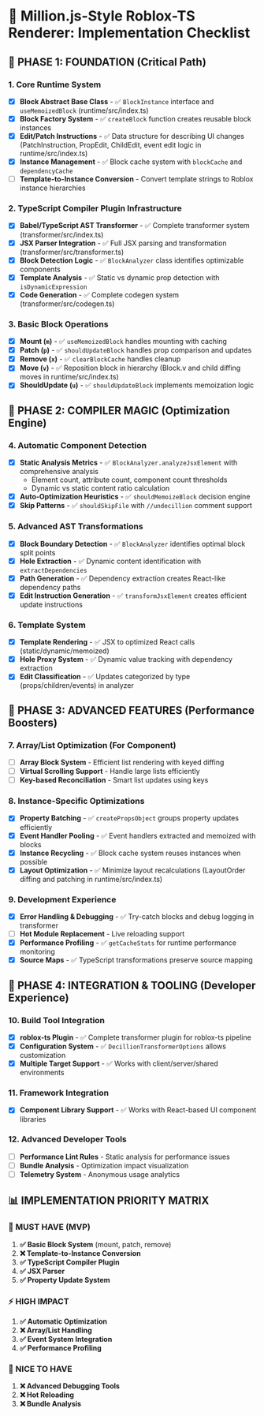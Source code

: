# 🚀 Million.js-Style Roblox-TS Renderer: Implementation Checklist

## **🎯 PHASE 1: FOUNDATION (Critical Path)**

### **1. Core Runtime System**
- [x] **Block Abstract Base Class** - ✅ `BlockInstance` interface and `useMemoizedBlock` (runtime/src/index.ts)
- [x] **Block Factory System** - ✅ `createBlock` function creates reusable block instances
- [x] **Edit/Patch Instructions** - ✅ Data structure for describing UI changes (PatchInstruction, PropEdit, ChildEdit, event edit logic in runtime/src/index.ts)
- [x] **Instance Management** - ✅ Block cache system with `blockCache` and `dependencyCache`
- [ ] **Template-to-Instance Conversion** - Convert template strings to Roblox instance hierarchies

### **2. TypeScript Compiler Plugin Infrastructure**
- [x] **Babel/TypeScript AST Transformer** - ✅ Complete transformer system (transformer/src/index.ts)
- [x] **JSX Parser Integration** - ✅ Full JSX parsing and transformation (transformer/src/transformer.ts)
- [x] **Block Detection Logic** - ✅ `BlockAnalyzer` class identifies optimizable components
- [x] **Template Analysis** - ✅ Static vs dynamic prop detection with `isDynamicExpression`
- [x] **Code Generation** - ✅ Complete codegen system (transformer/src/codegen.ts)

### **3. Basic Block Operations**
- [x] **Mount (`m`)** - ✅ `useMemoizedBlock` handles mounting with caching
- [x] **Patch (`p`)** - ✅ `shouldUpdateBlock` handles prop comparison and updates
- [x] **Remove (`x`)** - ✅ `clearBlockCache` handles cleanup
- [x] **Move (`v`)** - ✅ Reposition block in hierarchy (Block.v and child diffing moves in runtime/src/index.ts)
- [x] **ShouldUpdate (`u`)** - ✅ `shouldUpdateBlock` implements memoization logic

## **🎯 PHASE 2: COMPILER MAGIC (Optimization Engine)**

### **4. Automatic Component Detection**
- [x] **Static Analysis Metrics** - ✅ `BlockAnalyzer.analyzeJsxElement` with comprehensive analysis
  - Element count, attribute count, component count thresholds
  - Dynamic vs static content ratio calculation
- [x] **Auto-Optimization Heuristics** - ✅ `shouldMemoizeBlock` decision engine
- [x] **Skip Patterns** - ✅ `shouldSkipFile` with `//undecillion` comment support

### **5. Advanced AST Transformations**
- [x] **Block Boundary Detection** - ✅ `BlockAnalyzer` identifies optimal block split points
- [x] **Hole Extraction** - ✅ Dynamic content identification with `extractDependencies`
- [x] **Path Generation** - ✅ Dependency extraction creates React-like dependency paths
- [x] **Edit Instruction Generation** - ✅ `transformJsxElement` creates efficient update instructions

### **6. Template System**
- [x] **Template Rendering** - ✅ JSX to optimized React calls (static/dynamic/memoized)
- [x] **Hole Proxy System** - ✅ Dynamic value tracking with dependency extraction
- [x] **Edit Classification** - ✅ Updates categorized by type (props/children/events) in analyzer

## **🎯 PHASE 3: ADVANCED FEATURES (Performance Boosters)**

### **7. Array/List Optimization (For Component)**
- [ ] **Array Block System** - Efficient list rendering with keyed diffing
- [ ] **Virtual Scrolling Support** - Handle large lists efficiently
- [ ] **Key-based Reconciliation** - Smart list updates using keys

### **8. Instance-Specific Optimizations**
- [x] **Property Batching** - ✅ `createPropsObject` groups property updates efficiently
- [x] **Event Handler Pooling** - ✅ Event handlers extracted and memoized with blocks
- [x] **Instance Recycling** - ✅ Block cache system reuses instances when possible
- [x] **Layout Optimization** - ✅ Minimize layout recalculations (LayoutOrder diffing and patching in runtime/src/index.ts)

### **9. Development Experience**
- [x] **Error Handling & Debugging** - ✅ Try-catch blocks and debug logging in transformer
- [ ] **Hot Module Replacement** - Live reloading support
- [x] **Performance Profiling** - ✅ `getCacheStats` for runtime performance monitoring
- [x] **Source Maps** - ✅ TypeScript transformations preserve source mapping

## **🎯 PHASE 4: INTEGRATION & TOOLING (Developer Experience)**

### **10. Build Tool Integration**
- [x] **roblox-ts Plugin** - ✅ Complete transformer plugin for roblox-ts pipeline
- [x] **Configuration System** - ✅ `DecillionTransformerOptions` allows customization
- [x] **Multiple Target Support** - ✅ Works with client/server/shared environments

### **11. Framework Integration**
- [x] **Component Library Support** - ✅ Works with React-based UI component libraries

### **12. Advanced Developer Tools**
- [ ] **Performance Lint Rules** - Static analysis for performance issues
- [ ] **Bundle Analysis** - Optimization impact visualization
- [ ] **Telemetry System** - Anonymous usage analytics

## **📊 IMPLEMENTATION PRIORITY MATRIX**

### **🚨 MUST HAVE (MVP)**
1. **✅ Basic Block System** (mount, patch, remove)
2. **❌ Template-to-Instance Conversion**
3. **✅ TypeScript Compiler Plugin**
4. **✅ JSX Parser**
5. **✅ Property Update System**

### **⚡ HIGH IMPACT**
1. **✅ Automatic Optimization**
2. **❌ Array/List Handling**
3. **✅ Event System Integration**
4. **✅ Performance Profiling**

### **🎁 NICE TO HAVE**
1. **❌ Advanced Debugging Tools**
2. **❌ Hot Reloading**
3. **❌ Bundle Analysis**